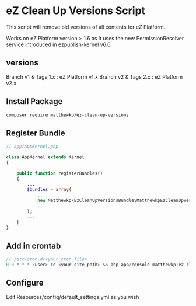 # eZ Clean Up Versions Script
This script will remove old versions of all contents for eZ Platform.

Works on eZ Platform version > 1.6 as it uses the new PermissionResolver service introduced in ezpublish-kernel v6.6.

## versions
Branch v1 & Tags 1.x : eZ Platform v1.x
Branch v2 & Tags 2.x : eZ Platform v2.x

## Install Package
```bash
composer require matthewkp/ez-clean-up-versions
```
## Register Bundle
```php
// app/AppKernel.php

class AppKernel extends Kernel
{
    ...
    public function registerBundles()
    {
        ...
        $bundles = array(
            ...
            new Matthewkp\EzCleanUpVersionsBundle\MatthewkpEzCleanUpVersionsBundle(),
            ...
        );
        ...
    }
}
```
## Add in crontab
```php
// /etc/cron.d/<your_cron_file>
0 0 * * * <user> cd <your_site_path> && php app/console matthewkp:ez-clean-up-versions --env=<ENV> > 2>&1
```

## Configure
Edit Resources/config/default_settings.yml as you wish
